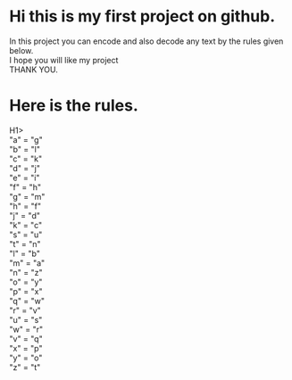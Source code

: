 # Hi this is my first project on github.<br>
In this project you can encode and also decode any text by the rules given below.<br>
I hope you will like my project<br>
THANK YOU.<br>
<H1/>Here is the rules.</H1>H1><br>
    "a" = "g"<br>
    "b" = "l"<br>
    "c" = "k"<br>
    "d" = "j"<br>
    "e" = "i"<br>
    "f" = "h"<br>
    "g" = "m"<br>
    "h" = "f"<br>
    "j" = "d"<br>
    "k" = "c"<br>
    "s" = "u"<br>
    "t" = "n"<br>
    "l" = "b"<br>
    "m" = "a"<br>
    "n" = "z"<br>
    "o" = "y"<br>
    "p" = "x"<br>
    "q" = "w"<br>
    "r" = "v"<br>
    "u" = "s"<br>
    "w" = "r"<br>
    "v" = "q"<br>
    "x" = "p"<br>
    "y" = "o"<br>
    "z" = "t"<br>
